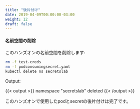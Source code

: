 ```yaml
---
title: "後片付け"
date: 2019-04-09T00:00:00-03:00
weight: 12
draft: false
---
```


<!--
#### Remove The Namespace
-->
#### 名前空間の削除

<!--
Let's delete the namespace for this exercise:
-->
このハンズオンの名前空間を削除します:

```bash
rm -f test-creds
rm -f podconsumingsecret.yaml
kubectl delete ns secretslab
```

Output:

{{< output >}}
namespace "secretslab" deleted
{{< /output >}}

<!--
This cleans up the secret and pod we deployed for this lab.
-->
このハンズオンで使用したpodとsecretの後片付けは完了です。